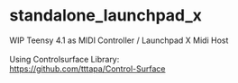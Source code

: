 # standalone_launchpad_x

WIP Teensy 4.1 as MIDI Controller / Launchpad X Midi Host<br />
<br />
Using Controlsurface Library: <br />
https://github.com/tttapa/Control-Surface <br />